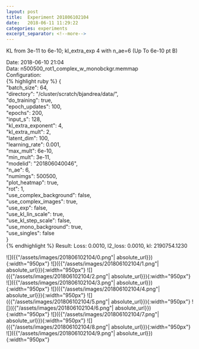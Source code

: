 ```yaml
---
layout: post
title:  Experiment 201806102104
date:   2018-06-11 11:29:22
categories: experiments
excerpt_separator: <!--more-->
---
```

KL from 3e-11 to 6e-10; kl_extra_exp 4 with n_ae=6 (Up To 6e-10 pt B)  

 <!--more-->
Date: 2018-06-10 21:04  
Data: n500500_rot1_complex_w_monobckgr.memmap  
Configuration:   
{% highlight ruby %}
{  
    "batch_size": 64,   
    "directory": "/cluster/scratch/bjandrea/data/",   
    "do_training": true,   
    "epoch_updates": 100,   
    "epochs": 200,   
    "input_s": 128,   
    "kl_extra_exponent": 4,   
    "kl_extra_mult": 2,   
    "latent_dim": 100,   
    "learning_rate": 0.001,   
    "max_mult": 6e-10,   
    "min_mult": 3e-11,   
    "modelid": "201806040046",   
    "n_ae": 6,   
    "numimgs": 500500,   
    "plot_heatmap": true,   
    "rot": 1,   
    "use_complex_background": false,   
    "use_complex_images": true,   
    "use_exp": false,   
    "use_kl_lin_scale": true,   
    "use_kl_step_scale": false,   
    "use_mono_background": true,   
    "use_singles": false  
}  
{% endhighlight %}
Result: Loss: 0.0010, l2_loss: 0.0010, kl: 2190754.1230  

![]({{"/assets/images/201806102104/0.png"| absolute_url}}){:width="950px"}
![]({{"/assets/images/201806102104/1.png"| absolute_url}}){:width="950px"}
![]({{"/assets/images/201806102104/2.png"| absolute_url}}){:width="950px"}
![]({{"/assets/images/201806102104/3.png"| absolute_url}}){:width="950px"}
![]({{"/assets/images/201806102104/4.png"| absolute_url}}){:width="950px"}
![]({{"/assets/images/201806102104/5.png"| absolute_url}}){:width="950px"}
![]({{"/assets/images/201806102104/6.png"| absolute_url}}){:width="950px"}
![]({{"/assets/images/201806102104/7.png"| absolute_url}}){:width="950px"}
![]({{"/assets/images/201806102104/8.png"| absolute_url}}){:width="950px"}
![]({{"/assets/images/201806102104/9.png"| absolute_url}}){:width="950px"}
